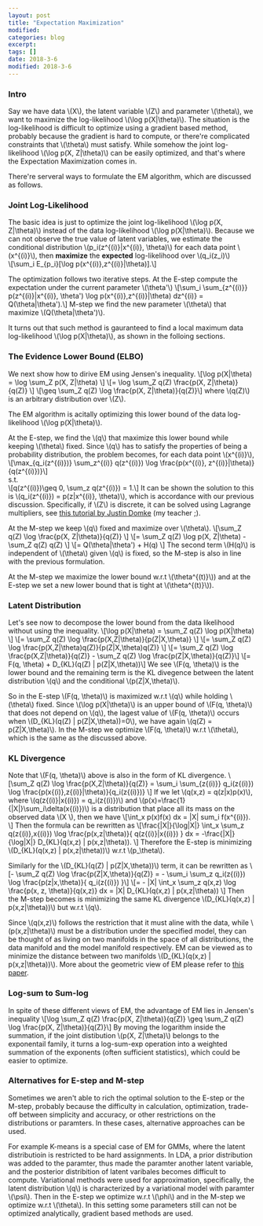 ```yaml
---
layout: post
title: "Expectation Maximization"
modified:
categories: blog
excerpt:
tags: []
date: 2018-3-6
modified: 2018-3-6
---
```


### Intro
Say we have data \\(X\\), the latent variable \\(Z\\) and parameter \\(\theta\\), we want to maximize the log-likelihood \\(\log p(X\|\theta)\\). The situation is the log-likelihood is difficult to optimize using a gradient based method, probably because the gradient is hard to compute, or there're complicated constraints that \\(\theta\\) must satisfy. While somehow the joint log-likelihood \\(\log p(X, Z\|\theta)\\) can be easily optimized, and that's where the Expectation Maximization comes in.

There're serveral ways to formulate the EM algorithm, which are discussed as follows.

### Joint Log-Likelihood
The basic idea is just to optimize the joint log-likelihood \\(\log p(X, Z\|\theta)\\) instead of the data log-likelihood \\(\log p(X\|\theta)\\). Because we can not observe the true value of latent variables, we estimate the conditional distribution \\(p_i(z^{(i)}|x^{(i)}, \theta)\\) for each data point \\(x^{(i)}\\), then **maximize** the **expected** log-likelihood over \\(q_i(z_i)\\)  
\\[\sum_i E_{p_i}[\log p(x^{(i)},z^{(i)}|\theta)].\\]  

The optimization follows two iterative steps. At the E-step compute the expectation under the current parameter \\(\theta'\\)
\\[\sum_i \sum_{z^{(i)}} p(z^{(i)}|x^{(i)}, \theta') \log p(x^{(i)},z^{(i)}|\theta) dz^{(i)} = Q(\theta|\theta').\\]
M-step we find the new parameter \\(\theta\\) that maximize \\(Q(\theta|\theta')\\).

It turns out that such method is gauranteed to find a local maximum data log-likelihood \\(\log p(X\|\theta)\\), as shown in the folloing sections.

### The Evidence Lower Bound (ELBO)
We next show how to dirive EM using Jensen's inequality.
\\[\log p(X\|\theta) = \log \sum_Z p(X, Z\|\theta) \\]
\\[= \log \sum_Z q(Z) \frac{p(X, Z\|\theta)}{q(Z)} \\]
\\[\geq \sum_Z q(Z) \log \frac{p(X, Z\|\theta)}{q(Z)}\\]
where \\(q(Z)\\) is an arbitrary distribution over \\(Z\\).

The EM algorithm is acitally optimizing this lower bound of the data log-likelihood \\(\log p(X\|\theta)\\). 


At the E-step, we find the \\(q\\) that maximize this lower bound while keeping \\(\theta\\) fixed. Since \\(q\\) has to satisfy the properties of being a probability distribution, the problem becomes, for each data point \\(x^{(i)}\\),
\\[\max_{q_i(z^{(i)})} \sum_z^{(i)} q(z^{(i)}) \log \frac{p(x^{(i)}, z^{(i)}\|\theta)}{q(z^{(i)})}\\]  
s.t.  
\\[q(z^{(i)})\geq 0, \sum_z q(z^{(i)}) = 1.\\]
It can be shown the solution to this is \\(q_i(z^{(i)}) = p(z|x^{(i)}, \theta)\\), which is accordance with our previous discussion. Specifically, if \\(Z\\) is discrete, it can be solved using Lagrange multipliers, see [this tutorial by Justin Domke](https://www.ics.uci.edu/~smyth/courses/cs274/readings/domke_notes_on_EM.pdf) (my teacher ;).

At the M-step we keep \\(q\\) fixed and maximize over \\(\theta\\).
\\[\sum_Z q(Z) \log \frac{p(X, Z\|\theta)}{q(Z)} \\]
\\[= \sum_Z q(Z) \log p(X, Z\|\theta) - \sum_Z q(Z) q(Z) \\]
\\[= Q(\theta|\theta') + H(q) \\]
The second term \\(H(q)\\) is independent of \\(\theta\\) given \\(q\\) is fixed, so the M-step is also in line with the previous formulation.

At the M-step we maximize the lower bound w.r.t \\(\theta^{(t)}\\)) and at the E-step we set a new lower bound that is tight at \\(\theta^{(t)}\\)).

### Latent Distribution
Let's see now to decompose the lower bound from the data likelihood without using the inequality.
\\[\log p(X\|\theta) = \sum_Z q(Z) \log p(X\|\theta) \\]
\\[= \sum_Z q(Z) \log \frac{p(X,Z\|\theta)}{p(Z\|X,\theta)} \\]
\\[= \sum_Z q(Z) \log \frac{p(X,Z\|\theta)q(Z)}{p(Z\|X,\theta)q(Z)} \\]
\\[= \sum_Z q(Z) \log \frac{p(X,Z\|\theta)}{q(Z)} - \sum_Z q(Z) \log \frac{p(Z\|X,\theta)}{q(Z)}\\]
\\[= F(q, \theta) + D_{KL}(q(Z) \| p(Z\|X,\theta))\\]
We see \\(F(q, \theta)\\) is the lower bound and the remaining term is the KL divegence between the latent distribution \\(q\\) and the conditional \\(p(Z\|X,\theta)\\). 

So in the E-step \\(F(q, \theta)\\) is maximized w.r.t \\(q\\) while holding \\(\theta\\) fixed. Since \\(\log p(X\|\theta)\\) is an upper bound of \\(F(q, \theta)\\) that does not depend on \\(q\\), the lagest value of \\(F(q, \theta)\\) occurs when \\(D_{KL}(q(Z) \| p(Z\|X,\theta))=0\\), we have again \\(q(Z) = p(Z\|X,\theta)\\). In the M-step we optimize \\(F(q, \theta)\\) w.r.t \\(\theta\\), which is the same as the discussed above.

### KL Divergence
Note that \\(F(q, \theta)\\) above is also in the form of KL divergence.
\\[\sum_Z q(Z) \log \frac{p(X,Z\|\theta)}{q(Z)} = \sum_i \sum_{z{(i)}} q_i(z{(i)}) \log \frac{p(x{(i)},z{(i)}\|\theta)}{q_i(z{(i)})} \\]
If we let \\(q(x,z) = q(z\|x)p(x)\\), where \\(q(z{(i)}\|x{(i)}) = q_i(z{(i)})\\) and \\(p(x)=\frac{1}{\|X\|}\sum_i\delta(x{(i)})\\) is a distribution that place all its mass on the observed data \\(X \\), then we have
\\[\int_x p(x)f(x) dx = \|X\| sum_i f(x^{(i)}). \\]
Then the formula can be rewritten as 
\\[\frac{\|X\|}{\log\|X\|} \int_x \sum_z q(z{(i)},x{(i)}) \log \frac{p(x,z\|\theta)}{ q(z{(i)}\|x{(i)}) } dx  = -\frac{\|X\|}{\log\|X\|} D_{KL}(q(x,z) \| p(x,z\|\theta)). \\]
Therefore the E-step is minimizing \\(D_{KL}(q(x,z) \| p(x,z\|\theta))\\) w.r.t \\(p_\theta\\).

Similarly for the \\(D_{KL}(q(Z) \| p(Z\|X,\theta))\\) term, it can be rewritten as 
\\[- \sum_Z q(Z) \log \frac{p(Z\|X,\theta)}{q(Z)} = - \sum_i \sum_z q_i(z{(i)}) \log \frac{p(z\|x,\theta)}{ q_i(z{(i)}) }\\]
\\[= - \|X\| \int_x \sum_z q(x,z) \log \frac{p(x, z, \theta)}{q(x,z)} dx = \|X\| D_{KL}(q(x,z) \| p(x,z\|\theta)) \\]
Then the M-step becomes is minimizing the same KL divergence \\(D_{KL}(q(x,z) \| p(x,z\|\theta))\\) but w.r.t \\(q\\). 

Since \\(q(x,z)\\) follows the restriction that it must aline with the data, while \\(p(x,z\|\theta)\\) must be a distribution under the specified model, they can be thought of as living on two manifolds in the space of all distributions, the data manifold and the model manifold respectively. EM can be viewed as to minimize the distance between two manifolds \\(D_{KL}(q(x,z) \| p(x,z\|\theta))\\). More about the geometric view of EM please refer to [this paper](http://mi.eng.cam.ac.uk/~wjb31/PUBS/igmlc.ciss96.pdf).

### Log-sum to Sum-log
In spite of these different views of EM, the advantage of EM lies in Jensen's inequality
\\[\log \sum_Z q(Z) \frac{p(X, Z\|\theta)}{q(Z)} \geq \sum_Z q(Z) \log \frac{p(X, Z\|\theta)}{q(Z)}\\]
By moving the logarithm inside the summation, if the joint distibution \\(p(X, Z\|\theta)\\) belongs to the exponentail family, it turns a log-sum-exp operation into a weighted summation of the exponents (often sufficient statistics), which could be easier to optimize.

### Alternatives for E-step and M-step
Sometimes we aren't able to rich the optimal solution to the E-step or the M-step, probably because the difficulty in calculation, optimization, trade-off between simplicity and accuracy, or other restrictions on the distributions or paramters. In these cases, alternative approaches can be used.

For example K-means is a special case of EM for GMMs, where the latent distributioin is restricted to be hard assignments. In LDA, a prior distribution was added to the paramter, thus made the paramter another latent variable, and the posterior distribition of latent varibales becomes difficult to compute. Variational methods were used for approximation, specifically, the latent distribution \\(q\\) is characterized by a variational model with paramter \\(\psi\\). Then in the E-step we optimize w.r.t \\(\phi\\) and in the M-step we optimize w.r.t \\(\theta\\). In this setting some parameters still can not be optimized analytically, gradient based methods are used.

